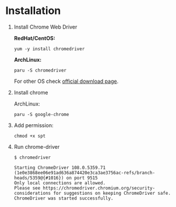 # Installation

1. Install Chrome Web Driver

   **RedHat/CentOS:**

    ```shell
    yum -y install chromedriver
    ```

    **ArchLinux:**

    ```shell
    paru -S chromedriver
    ```

    For other OS check [official download page](https://chromedriver.chromium.org/downloads).

2. Install chrome

    ArchLinux:

    ```shell
    paru -S google-chrome
    ```
 
3. Add permission:

   ```shell
   chmod +x spt
   ```
  
4. Run chrome-driver

    ```shell
    $ chromedriver
   
    Starting ChromeDriver 108.0.5359.71 (1e0e3868ee06e91ad636a874420e3ca3ae3756ac-refs/branch-heads/5359@{#1016}) on port 9515
    Only local connections are allowed.
    Please see https://chromedriver.chromium.org/security-considerations for suggestions on keeping ChromeDriver safe.
    ChromeDriver was started successfully.
    ```
